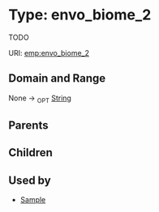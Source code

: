 
# Type: envo_biome_2


TODO

URI: [emp:envo_biome_2](https://microbiomedata/schema/emp/envo_biome_2)


## Domain and Range

None ->  <sub>OPT</sub> [String](types/String.md)

## Parents


## Children


## Used by

 * [Sample](Sample.md)
